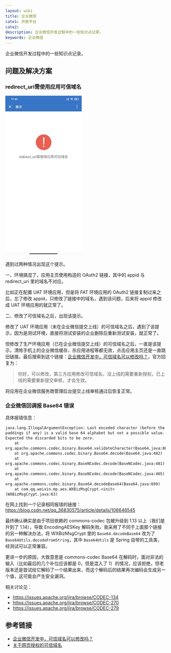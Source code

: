 ```yaml
---
layout: wiki
title: 企业微信
cate1: 开放平台
cate2:
description: 企业微信开发过程中的一些知识点记录。
keywords: 企业微信
---
```


企业微信开发过程中的一些知识点记录。

## 问题及解决方案

### redirect_uri需使用应用可信域名

![](/images/wiki/wxwork-redirect-uri.jpg)

遇到过两种情况出现这个提示。

一、环境搞混了，应用主页使用构造的 OAuth2 链接，其中的 appid 与 redirect_uri 里的域名不对应。

比如正在配置 UAT 环境应用，但是将 FAT 环境应用的 OAuth2 链接复制过来之后，忘了修改 appid，只修改了链接中的域名，遇到该问题，后来将 appid 修改成 UAT 环境应用的就正常了。

二、修改了可信域名之后，出现该提示。

修改了 UAT 环境应用（未在企业微信提交上线）的可信域名之后，遇到了该提示，因为是测试环境，直接将测试安装的企业删除后重新测试安装，就正常了。

但修改了生产环境应用（已在企业微信提交上线）的可信域名之后，一直是该提示，清除手机上的企业微信缓存，杀应用进程等都无效，点击应用主页还是一直跳旧链接。最后搜索到这个链接：[企业微信开发中，可信域名可以修改吗？][1]，官方回复为：

> 你好，可以修改，第三方应用修改可信域名，没上线的需要重新授权，已上线的需要重新提交审核，才会生效。

将应用在企业微信服务商管理后台提交上线审核通过后恢复正常。

### 企业微信回调报 Base64 错误

具体报错信息：

```
java.lang.IllegalArgumentException: Last encoded character (before the paddings if any) is a valid base 64 alphabet but not a possible value. Expected the discarded bits to be zero.
	at org.apache.commons.codec.binary.Base64.validateCharacter(Base64.java:803)
	at org.apache.commons.codec.binary.Base64.decode(Base64.java:482)
	at org.apache.commons.codec.binary.BaseNCodec.decode(BaseNCodec.java:481)
	at org.apache.commons.codec.binary.BaseNCodec.decode(BaseNCodec.java:465)
	at org.apache.commons.codec.binary.Base64.decodeBase64(Base64.java:699)
	at com.qq.weixin.mp.aes.WXBizMsgCrypt.<init>(WXBizMsgCrypt.java:63)
```

在网上找到一个记录相同报错的链接：<https://blog.csdn.net/qq_36830575/article/details/106646545>

最终确认确实是由于项目依赖的 commons-codec 包被升级到 1.13 以上（我们是升到了 1.14），导致 EncodingAESKey 解码失败。我采用了不同于上面那个链接的另一种解决办法，将 WXBizMsgCrypt 里的 `Base64.decodeBase64` 改为了 `Base64Utils.decodeFromString`，其中 `Base64Utils` 是 Spring 自带的工具类，经测试可以正常兼容。

更进一步的原因，大致意思是 commons-codec Base64 在解码时，面对非法的输入（比如最后的几个补位应该都是 0，但是混入了 1）的情况，应该拒绝，但老版本还是尝试给它解码了一个结果出来，而这个解码后的结果再次编码会生成另一个值，这可能会产生安全漏洞。

相关讨论见：

- <https://issues.apache.org/jira/browse/CODEC-134>
- <https://issues.apache.org/jira/browse/CODEC-270>
- <https://issues.apache.org/jira/browse/CODEC-279>

## 参考链接

- [企业微信开发中，可信域名可以修改吗？][1]
- [关于网页授权的可信域名][2]

[1]: https://developers.weixin.qq.com/community/develop/doc/0006acd7bd8b9063105bf7a295b800
[2]: https://work.weixin.qq.com/api/doc/90000/90135/91335#%E4%BD%BF%E7%94%A8OAuth2%E5%89%8D%E9%A1%BB%E7%9F%A5
